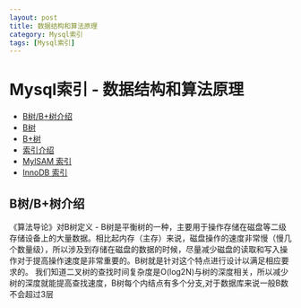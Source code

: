```yaml
---
layout: post
title: 数据结构和算法原理
category: Mysql索引
tags: [Mysql索引]
---
```


# Mysql索引 - 数据结构和算法原理

- [B树/B+树介绍](#person-ssl)
 - [B树](#ex)
 - [B+树](#defense)
- [索引介绍](#introduction)
 - [MylSAM 索引](#mylsam)
 - [InnoDB 索引](#innodb)
 

<a name="introduction"></a>
## B树/B+树介绍
《算法导论》对B树定义 - B树是平衡树的一种，主要用于操作存储在磁盘等二级存储设备上的大量数据。相比起内存（主存）来说，磁盘操作的速度非常慢（慢几个数量级），所以涉及到存储在磁盘的数据的时候，尽量减少磁盘的读取和写入操作对于提高操作速度是非常重要的。B树就是针对这个特点进行设计以满足相应要求的。
我们知道二叉树的查找时间复杂度是O(log2N)与树的深度相关，所以减少树的深度就能提高查找速度，B树每个内结点有多个分支,对于数据库来说一般B数不会超过3层

